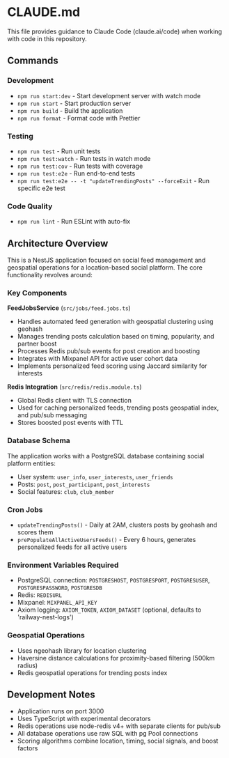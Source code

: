 # CLAUDE.md

This file provides guidance to Claude Code (claude.ai/code) when working with code in this repository.

## Commands

### Development
- `npm run start:dev` - Start development server with watch mode
- `npm run start` - Start production server
- `npm run build` - Build the application
- `npm run format` - Format code with Prettier

### Testing  
- `npm run test` - Run unit tests
- `npm run test:watch` - Run tests in watch mode
- `npm run test:cov` - Run tests with coverage
- `npm run test:e2e` - Run end-to-end tests
- `npm run test:e2e -- -t "updateTrendingPosts" --forceExit` - Run specific e2e test

### Code Quality
- `npm run lint` - Run ESLint with auto-fix

## Architecture Overview

This is a NestJS application focused on social feed management and geospatial operations for a location-based social platform. The core functionality revolves around:

### Key Components

**FeedJobsService** (`src/jobs/feed.jobs.ts`)
- Handles automated feed generation with geospatial clustering using geohash
- Manages trending posts calculation based on timing, popularity, and partner boost
- Processes Redis pub/sub events for post creation and boosting
- Integrates with Mixpanel API for active user cohort data
- Implements personalized feed scoring using Jaccard similarity for interests

**Redis Integration** (`src/redis/redis.module.ts`)
- Global Redis client with TLS connection
- Used for caching personalized feeds, trending posts geospatial index, and pub/sub messaging
- Stores boosted post events with TTL

### Database Schema
The application works with a PostgreSQL database containing social platform entities:
- User system: `user_info`, `user_interests`, `user_friends`
- Posts: `post`, `post_participant`, `post_interests`
- Social features: `club`, `club_member`

### Cron Jobs
- `updateTrendingPosts()` - Daily at 2AM, clusters posts by geohash and scores them
- `prePopulateAllActiveUsersFeeds()` - Every 6 hours, generates personalized feeds for all active users

### Environment Variables Required
- PostgreSQL connection: `POSTGRESHOST`, `POSTGRESPORT`, `POSTGRESUSER`, `POSTGRESPASSWORD`, `POSTGRESDB`
- Redis: `REDISURL`
- Mixpanel: `MIXPANEL_API_KEY`
- Axiom logging: `AXIOM_TOKEN`, `AXIOM_DATASET` (optional, defaults to 'railway-nest-logs')

### Geospatial Operations
- Uses ngeohash library for location clustering
- Haversine distance calculations for proximity-based filtering (500km radius)
- Redis geospatial operations for trending posts index

## Development Notes

- Application runs on port 3000
- Uses TypeScript with experimental decorators
- Redis operations use node-redis v4+ with separate clients for pub/sub
- All database operations use raw SQL with pg Pool connections
- Scoring algorithms combine location, timing, social signals, and boost factors